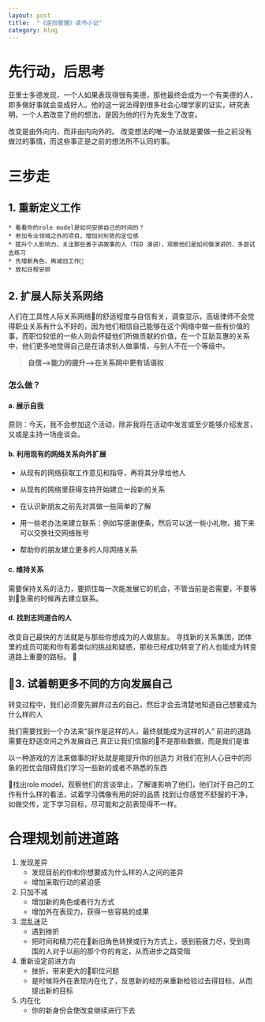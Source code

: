 ```yaml
---
layout: post
title:  "《逆向管理》读书小记"
category: blog
---
```

# 先行动，后思考

亚里士多德发现，一个人如果表现得很有美德，那他最终会成为一个有美德的人，即多做好事就会变成好人。他的这一说法得到很多社会心理学家的证实，研究表明，一个人若改变了他的想法，是因为他的行为先发生了改变。

改变是由外向内，而非由内向外的。
改变想法的唯一办法就是要做一些之前没有做过的事情，而这些事正是之前的想法所不认同的事。

# 三步走

## 1. 重新定义工作

    * 看看你的role model是如何安排自己的时间的？
    * 参加专业领域之外的项目，增加对形势的定位感
    * 提升个人影响力，关注那些善于讲故事的人（TED 演讲），观察他们是如何做演讲的，多尝试去练习
    * 先增新角色，再减旧工作
    * 放松日程安排

## 2. 扩展人际关系网络

人们在工具性人际关系网络的舒适程度与自信有关，调查显示，高级律师不会觉得职业关系有什么不好的，因为他们相信自己能够在这个网络中做一些有价值的事，而职位较低的一些人则会怀疑他们所做贡献的价值，在一个互助互惠的关系中，他们更多地觉得自己是在请求别人做事情，与别人不在一个等级中。

> **自信-->能力的提升-->在关系网中更有话语权**

### 怎么做？

#### a. 展示自我

原则：今天，我不会参加这个活动，除非我将在活动中发言或至少能够介绍发言，又或是主持一场座谈会。

#### b. 利用现有的网络关系向外扩展

* 从现有的网络获取工作意见和指导，再将其分享给他人

* 从现有的网络里获得支持开始建立一段新的关系

* 在认识新朋友之前先对其做一些简单的了解

* 用一些老办法来建立联系：例如写感谢便条，然后可以送一些小礼物，接下来可以交换社交网络账号

* 帮助你的朋友建立更多的人际网络关系

#### c. 维持关系

需要保持关系的活力，要抓住每一次能发展它的机会，不管当前是否需要，不要等到急需的时候再去建立联系。

#### d. 找到志同道合的人

改变自己最快的方法就是与那些你想成为的人做朋友。
寻找新的关系集团，团体里的成员可能和你有着类似的挑战和疑惑，那些已经成功转变了的人也能成为转变道路上重要的路标。

## 3. 试着朝更多不同的方向发展自己

转变过程中，我们必须要先摒弃过去的自己，然后才会去清楚地知道自己想要成为什么样的人

我们需要找到一个办法来“装作是这样的人，最终就能成为这样的人”
前进的道路需要在舒适空间之外发展自己
真正让我们信服的不是那些数据，而是我们是谁

以一种游戏的方法来做事的好处就是能提升你的创造力
对我们在别人心目中的形象的担忧会阻碍我们学习一些新的或者不熟悉的东西

找出role model，观察他们的言谈举止，了解谁影响了他们，他们对于自己的工作有什么样的看法，试着学习偶像有用的好的品质
找到让你感觉不舒服的干净，如做交传，定下学习目标，尽可能和之前表现得不一样。

# 合理规划前进道路

1. 发现差异
    * 发现目前的你和你想要成为什么样的人之间的差异
    * 增加采取行动的紧迫感
2. 只加不减
    * 增加新的角色或者行为方式
    * 增加外在表现力，获得一些容易的成果
3. 混乱迷茫
    * 遇到挫折
    * 把时间和精力花在新旧角色转换或行为方式上，感到筋疲力尽，受到周围的人对于以前的那个你的肯定，从而进步之路受阻
4. 重新设定前进方向
    * 挫折，带来更大的职位问题
    * 是时候将外在表现内在化了，反思新的经历来重新检验过去得目标，从而提出新的目标
5. 内在化
    * 你的新身份会使改变继续进行下去